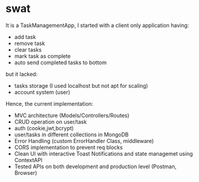 # swat
It is a TaskManagementApp, I started with a client only application having:
- add task
- remove task
- clear tasks
- mark task as complete
- auto send completed tasks to bottom

but it lacked:
- tasks storage (I used localhost but not apt for scaling)
- account system (user)

Hence, the current implementation:
- MVC architecture (Models/Controllers/Routes)
- CRUD operation on user/task
- auth (cookie,jwt,bcrypt)
- user/tasks in different collections in MongoDB
- Error Handling (custom ErrorHandler Class, middleware)
- CORS implementation to prevent req blocks
- Clean UI with interactive Toast Notifications and state managemet using ContextAPI
- Tested APIs on both development and production level (Postman, Browser)
